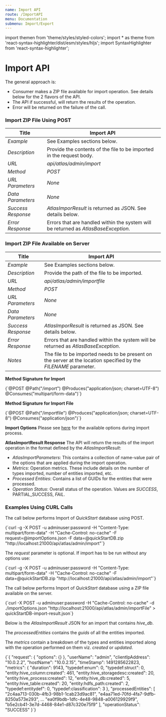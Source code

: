 ```yaml
---
name: Import API
route: /ImportAPI
menu: Documentation
submenu: Import/Export
---
```


import  themen  from 'theme/styles/styled-colors';
import  * as theme  from 'react-syntax-highlighter/dist/esm/styles/hljs';
import SyntaxHighlighter from 'react-syntax-highlighter';

# Import API

The general approach is:
   * Consumer makes a ZIP file available for import operation. See details below for the 2 flavors of the API.
   * The API if successful, will return the results of the operation.
   * Error will be returned on the failure of the call.

### Import ZIP File Using POST


| **Title** | **Import API**  |
| ------------ | ------------ |
| _Example_ | See Examples sections below. |
| _Description_|Provide the contents of the file to be imported in the request body.|
| _URL_ |_api/atlas/admin/import_ |
| _Method_ |_POST_ |
| _URL Parameters_ |_None_ |
| _Data Parameters_|_None_|
| _Success Response_ | _AtlasImporResult_ is returned as JSON. See details below.|
|_Error Response_|Errors that are handled within the system will be returned as _AtlasBaseException_. |

### Import ZIP File Available on Server

|**Title**|**Import API**|
| ------------ | ------------ |
| _Example_ | See Examples sections below. |
| _Description_|Provide the path of the file to be imported.|
| _URL_ |_api/atlas/admin/importfile_ |
| _Method_ |_POST_ |
| _URL Parameters_ |_None_ |
| _Data Parameters_|_None_|
| _Success Response_ | _AtlasImporResult_ is returned as JSON. See details below.|
|_Error Response_|Errors that are handled within the system will be returned as _AtlasBaseException_. |
|_Notes_| The file to be imported needs to be present on the server at the location specified by the _FILENAME_ parameter.|

__Method Signature for Import__

<SyntaxHighlighter wrapLines={true} language="shell" style={theme.dark}>
{`@POST
@Path("/import")
@Produces("application/json; charset=UTF-8")
@Consumes("multipart/form-data")`}
</SyntaxHighlighter>

__Method Signature for Import File__

<SyntaxHighlighter wrapLines={true} language="shell" style={theme.dark}>
{`@POST
@Path("/importfile")
@Produces("application/json; charset=UTF-8")
@Consumes("application/json")`}
</SyntaxHighlighter>

__Import Options__
Please see [here](#/ImportAPIOptions) for the available options during import process.

__AtlasImportResult Response__
The API will return the results of the import operation in the format defined by the _AtlasImportResult_:
   * _AtlasImportParameters_: This contains a collection of name-value pair of the options that are applied during the import operation.
   * _Metrics_: Operation metrics. These include details on the number of types imported, number of entities imported, etc.
   * _Processed Entities_: Contains a list of GUIDs for the entities that were processed.
   * _Operation Status_: Overall status of the operation. Values are _SUCCESS_, PARTIAL_SUCCESS, _FAIL_.

### Examples Using CURL Calls
The call below performs Import of _QuickStart_ database using POST.

<SyntaxHighlighter wrapLines={true} language="shell" style={theme.dark}>
{`curl -g -X POST -u adminuser:password -H "Content-Type: multipart/form-data"
            -H "Cache-Control: no-cache"
            -F request=@importOptions.json
            -F data=@quickStartDB.zip
            "http://localhost:21000/api/atlas/admin/import"`}
</SyntaxHighlighter>

The _request_ parameter is optional. If import has to be run without any options use:

<SyntaxHighlighter wrapLines={true} language="shell" style={theme.dark}>
{`curl -g -X POST -u adminuser:password -H "Content-Type: multipart/form-data"
            -H "Cache-Control: no-cache"
            -F data=@quickStartDB.zip
            "http://localhost:21000/api/atlas/admin/import"`}
</SyntaxHighlighter>


The call below performs Import of _QuickStart_ database using a ZIP file available on the server.

<SyntaxHighlighter wrapLines={true} language="shell" style={theme.dark}>
{`curl -X POST -u adminuser:password -H "Cache-Control: no-cache" -d ./importOptions.json
"http://localhost:21000/api/atlas/admin/importFile" > quickStartDB-import-result.json`}
</SyntaxHighlighter>

Below is the _AtlasImportResult_ JSON for an import that contains _hive_db_.

The _processedEntities_ contains the _guids_ of all the entities imported.

The _metrics_ contain a breakdown of the types and entities imported along with the operation performed on them viz. _created_ or _updated_.

<SyntaxHighlighter wrapLines={true} language="json" style={theme.dark}>
{`{
    "request": {
        "options": {}
    },
    "userName": "admin",
    "clientIpAddress": "10.0.2.2",
    "hostName": "10.0.2.15",
    "timeStamp": 1491285622823,
    "metrics": {
        "duration": 9143,
        "typedef:enum": 0,
        "typedef:struct": 0,
        "entity:hive_column:created": 461,
        "entity:hive_storagedesc:created": 20,
        "entity:hive_process:created": 12,
        "entity:hive_db:created": 5,
        "entity:hive_table:created": 20,
        "entity:hdfs_path:created": 2,
        "typedef:entitydef": 0,
        "typedef:classification": 3
    },
    "processedEntities": [
        "2c4aa713-030b-4fb3-98b1-1cab23d9ac81",
        "e4aa71ed-70fd-4fa7-9dfb-8250a573e293",
       ...
        "ea0f9bdb-1dfc-4e48-9848-a006129929f9",
        "b5e2cb41-3e7d-4468-84e1-d87c320e75f9"
    ],
    "operationStatus": "SUCCESS"
}`}
</SyntaxHighlighter>

